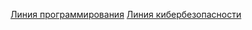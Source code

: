 [Линия программирования](https://miro.com/welcomeonboard/RnNmMXpjYTJVb25rNjhmSlJBNmc0YThFRzRDTnhzaHRVV1BEeFVqTW5hU3Q5cTdtVUZYSEpVVGNGZTU2anY3S3wzMDc0NDU3MzY4MTQyNzczMjk4fDI=?share_link_id=214872550864)
[Линия кибербезопасности](https://miro.com/welcomeonboard/eGpHajlMNk52UVgzeU43MmVVM1dWWWNBQVI3T2RIVVNVN2hLV3Bkd1Vpd0F5NDNNcm5ZQ0s5bjVSU3d6SFZUa3wzMDc0NDU3MzY4MTQyNzczMjk4fDI=?share_link_id=646492623972)
